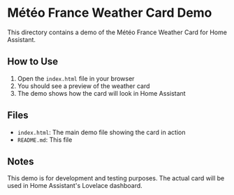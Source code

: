 


# Météo France Weather Card Demo

This directory contains a demo of the Météo France Weather Card for Home Assistant.

## How to Use

1. Open the `index.html` file in your browser
2. You should see a preview of the weather card
3. The demo shows how the card will look in Home Assistant

## Files

- `index.html`: The main demo file showing the card in action
- `README.md`: This file

## Notes

This demo is for development and testing purposes. The actual card will be used in Home Assistant's Lovelace dashboard.

